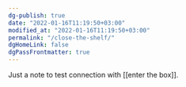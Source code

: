 ```yaml
---
dg-publish: true
date: "2022-01-16T11:19:50+03:00"
modified_at: "2022-01-16T11:19:50+03:00"
permalink: "/close-the-shelf/"
dgHomeLink: false
dgPassFrontmatter: true
---
```


Just a note to test connection with [[enter the box]].
